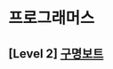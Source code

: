# 프로그래머스 
## [Level 2] [구명보트][link]

[link]: https://programmers.co.kr/learn/courses/30/lessons/42885
